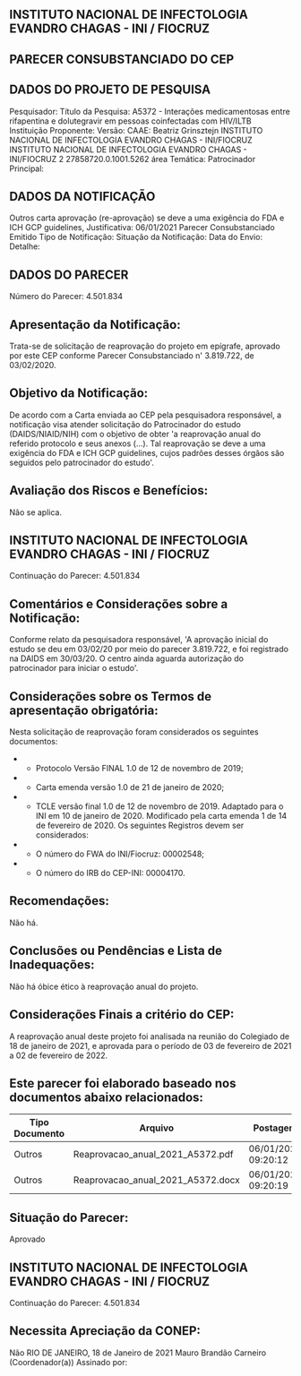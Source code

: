 
## INSTITUTO NACIONAL DE INFECTOLOGIA EVANDRO CHAGAS - INI / FIOCRUZ

## PARECER CONSUBSTANCIADO DO CEP

## DADOS DO PROJETO DE PESQUISA
Pesquisador:
Título da Pesquisa: A5372 - Interações medicamentosas entre rifapentina e dolutegravir em pessoas coinfectadas com HIV/ILTB
Instituição Proponente:
Versão:
CAAE:
Beatriz Grinsztejn
INSTITUTO NACIONAL DE INFECTOLOGIA EVANDRO CHAGAS - INI/FIOCRUZ INSTITUTO NACIONAL DE INFECTOLOGIA EVANDRO CHAGAS - INI/FIOCRUZ
2
27858720.0.1001.5262
área Temática:
Patrocinador Principal:

## DADOS DA NOTIFICAÇÃO
Outros
carta
aprovação (re-aprovação) se deve a uma exigência do FDA e ICH GCP guidelines, Justificativa:
06/01/2021
Parecer Consubstanciado Emitido
Tipo de Notificação:
Situação da Notificação:
Data do Envio:
Detalhe:

## DADOS DO PARECER
Número do Parecer:
4.501.834

## Apresentação da Notificação:
Trata-se de solicitação de reaprovação do projeto em epígrafe, aprovado por este CEP conforme Parecer Consubstanciado n' 3.819.722, de 03/02/2020.

## Objetivo da Notificação:
De acordo com a Carta enviada ao CEP pela pesquisadora responsável, a notificação visa atender solicitação do Patrocinador do estudo (DAIDS/NIAID/NIH) com o objetivo de obter 'a reaprovação anual do referido protocolo e seus anexos (...). Tal reaprovação se deve a uma exigência do FDA e ICH GCP guidelines, cujos padrões desses órgãos são seguidos pelo patrocinador do estudo'.

## Avaliação dos Riscos e Benefícios:
Não se aplica.

## INSTITUTO NACIONAL DE INFECTOLOGIA EVANDRO CHAGAS - INI / FIOCRUZ
Continuação do Parecer: 4.501.834

## Comentários e Considerações sobre a Notificação:
Conforme relato da pesquisadora responsável, 'A aprovação inicial do estudo se deu em 03/02/20 por meio do parecer 3.819.722, e foi registrado na DAIDS em 30/03/20. O centro ainda aguarda autorização do patrocinador para iniciar o estudo'.

## Considerações sobre os Termos de apresentação obrigatória:
Nesta solicitação de reaprovação foram considerados os seguintes documentos:
- - Protocolo Versão FINAL 1.0 de 12 de novembro de 2019;
- - Carta emenda versão 1.0 de 21 de janeiro de 2020;
- - TCLE versão final 1.0 de 12 de novembro de 2019. Adaptado para o INI em 10 de janeiro de 2020. Modificado pela carta emenda 1 de 14 de fevereiro de 2020.
Os seguintes Registros devem ser considerados:
- - O número do FWA do INI/Fiocruz: 00002548;
- - O número do IRB do CEP-INI: 00004170.

## Recomendações:
Não há.

## Conclusões ou Pendências e Lista de Inadequações:
Não há óbice ético à reaprovação anual do projeto.

## Considerações Finais a critério do CEP:
A reaprovação anual deste projeto foi analisada na reunião do Colegiado de 18 de janeiro de 2021, e aprovada para o período de 03 de fevereiro de 2021 a 02 de fevereiro de 2022.

## Este parecer foi elaborado baseado nos documentos abaixo relacionados:
| Tipo Documento   | Arquivo                           | Postagem            | Autor        | Situação   |
|------------------|-----------------------------------|---------------------|--------------|------------|
| Outros           | Reaprovacao_anual_2021_A5372.pdf  | 06/01/2021 09:20:12 | Tânia Krstic | Postado    |
| Outros           | Reaprovacao_anual_2021_A5372.docx | 06/01/2021 09:20:19 | Tânia Krstic | Postado    |

## Situação do Parecer:
Aprovado

## INSTITUTO NACIONAL DE INFECTOLOGIA EVANDRO CHAGAS - INI / FIOCRUZ
Continuação do Parecer: 4.501.834

## Necessita Apreciação da CONEP:
Não
RIO DE JANEIRO, 18 de Janeiro de 2021
Mauro Brandão Carneiro (Coordenador(a)) Assinado por:
